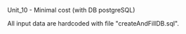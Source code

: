 Unit_10 - Minimal cost (with DB postgreSQL)

All input data are hardcoded with file "createAndFillDB.sql".